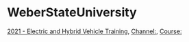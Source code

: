 # WeberStateUniversity
[2021 - Electric and Hybrid Vehicle Training](https://youtu.be/w71K8LEJEZk), [Channel:](https://www.youtube.com/channel/UCtr07mdKhsUwVJjL8Kw_q5A), [Course:](https://weber.edu/evtraining/)
